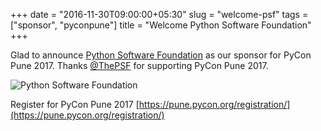 +++
date = "2016-11-30T09:00:00+05:30"
slug = "welcome-psf"
tags = ["sponsor", "pyconpune"]
title = "Welcome Python Software Foundation"
+++

Glad to announce [Python Software Foundation](https://www.python.org/psf/) as our sponsor for PyCon Pune 2017. Thanks [@ThePSF](https://twitter.com/thepsf) for supporting PyCon Pune 2017.

![Python Software Foundation](/images/psf-logo.png)

Register for PyCon Pune 2017 [https://pune.pycon.org/registration/](https://pune.pycon.org/registration/)
